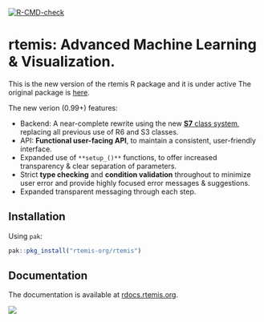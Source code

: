 [![R-CMD-check](https://github.com/rtemis-org/rtemis/actions/workflows/R-CMD-check.yaml/badge.svg)](https://github.com/rtemis-org/rtemis/actions/workflows/R-CMD-check.yaml)

# rtemis: Advanced Machine Learning &amp; Visualization.

This is the new version of the rtemis R package and it is under active 
The original package is [here](https://github.com/egenn/rtemis).

The new verion (0.99+) features:

- Backend: A near-complete rewrite using the new [**S7** class system](https://github.com/RConsortium/S7), replacing all previous use of R6 and S3 classes.
- API: **Functional user-facing API**, to maintain a consistent, user-friendly interface.
- Expanded use of `**setup_()**` functions, to offer increased transparency & clear separation of parameters.
- Strict **type checking** and **condition validation** throughout to minimize user error and provide highly focused error messages & suggestions.
- Expanded transparent messaging through each step.

## Installation

Using `pak`:

```r
pak::pkg_install("rtemis-org/rtemis")
```

## Documentation

The documentation is available at [rdocs.rtemis.org](https://rdocs.rtemis.org).

[![](https://rdocs.rtemis.org/assets/rtemis-mlv-cover.webp)](https://rdocs.rtemis.org)
